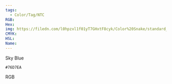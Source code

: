 ```yaml
---
tags:
  - Color/Tag/NTC
RGB:
Hex:
img: https://filedn.com/l0hpzxl1f01yT7GHxtF8cyk/Color%20Snake/standard_csv_to_svg//76D7EA.svg
CMYK:
HSL:
Name:
---
```

Sky Blue
```palette
#76D7EA
```
RGB
